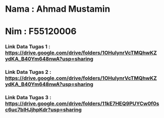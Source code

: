 # Nama : Ahmad Mustamin

# Nim  : F55120006

### Link Data Tugas 1 : https://drive.google.com/drive/folders/1OHulynrVcTMQhwKZydKA_B40Ym648nwA?usp=sharing
### Link Data Tugas 2 : https://drive.google.com/drive/folders/1OHulynrVcTMQhwKZydKA_B40Ym648nwA?usp=sharing
### Link Data Tugas 3 : https://drive.google.com/drive/folders/11kE7HEQ9PUYCw0f0sc6uc7bIHJjhpKdr?usp=sharing
